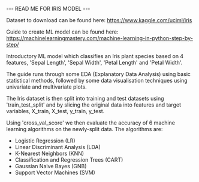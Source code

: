 --- READ ME FOR IRIS MODEL ---

Dataset to download can be found here: https://www.kaggle.com/uciml/iris

Guide to create ML model can be found here: https://machinelearningmastery.com/machine-learning-in-python-step-by-step/

Introductory ML model which classifies an Iris plant species based on 4 features, 'Sepal Length', 'Sepal Width', 'Petal Length' and 'Petal Width'.

The guide runs through some EDA (Explanatory Data Analysis) using basic statistical methods, followed by some data visualisation techniques using univariate and multivariate plots.

The Iris dataset is then split into training and test datasets using 'train_test_split' and by slicing the original data into features and target variables, X_train, X_test, y_train, y_test.

Using 'cross_val_score' we then evaluate the accuracy of 6 machine learning algorithms on the newly-split data. The algorithms are:
- Logistic Regression (LR)
- Linear Discriminant Analysis (LDA)
- K-Nearest Neighbors (KNN)
- Classification and Regression Trees (CART)
- Gaussian Naive Bayes (GNB)
- Support Vector Machines (SVM)
